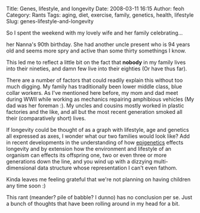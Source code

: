 Title: Genes, lifestyle, and longevity
Date: 2008-03-11 16:15
Author: feoh
Category: Rants
Tags: aging, diet, exercise, family, genetics, health, lifestyle
Slug: genes-lifestyle-and-longevity

So I spent the weekend with my lovely wife and her family celebrating...

<!--more-->

her Nanna's 90th birthday. She had another uncle present who is 94 years
old and seems more spry and active than some thirty somethings I know.

This led me to reflect a little bit on the fact that **nobody** in my
family lives into their nineties, and damn few live into their eighties
(Or have thus far).

There are a number of factors that could readily explain this without
too much digging. My family has traditionally been lower middle class,
blue collar workers. As I've mentioned here before, my mom and dad meet
during WWII while working as mechanics repairing amphibious vehicles (My
dad was her foreman :). My uncles and cousins mostly worked in plastic
factories and the like, and all but the most recent generation smoked
all their (comparatively short) lives.

If longevity could be thought of as a graph with lifestyle, age and
genetics all expressed as axes, I wonder what our two families would
look like? Add in recent developments in the understanding of how
[epigenetics](http://en.wikipedia.org/wiki/Epigenetics) effects
longevity and by extension how the environment and lifestyle of an
organism can effects its offspring one, two or even three or more
generations down the line, and you wind up with a dizzying
multi-dimensional data structure whose representation I can't even
fathom.

Kinda leaves me feeling grateful that we're not planning on having
children any time soon :)

This rant (meander? pile of babble? I dunno) has no conclusion per se.
Just a bunch of thoughts that have been rolling around in my head for a
bit.
